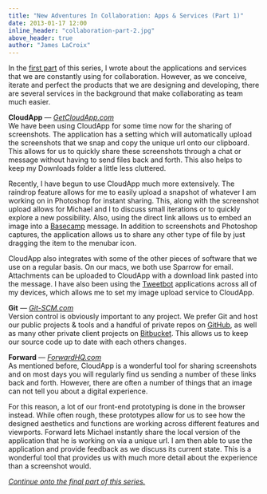 ```yaml
---
title: "New Adventures In Collaboration: Apps & Services (Part 1)"
date: 2013-01-17 12:00
inline_header: "collaboration-part-2.jpg"
above_header: true
author: "James LaCroix"
---
```


In the [first part](/blog/new-adventures-in-collaboration-apps-services-part-1) of this series, I wrote about the applications and services that we are constantly using for collaboration. However, as we conceive, iterate and perfect the products that we are designing and developing, there are several services in the background that make collaborating as team much easier.

**CloudApp** &mdash; *<a href="http://getcloudapp.com" target="_blank">GetCloudApp.com</a>*  
We have been using CloudApp for some time now for the sharing of screenshots. The application has a setting which will automatically upload the screenshots that we snap and copy the unique url onto our clipboard. This allows for us to quickly share these screenshots through a chat or message without having to send files back and forth. This also helps to keep my Downloads folder a little less cluttered.

Recently, I have begun to use CloudApp much more extensively. The raindrop feature allows for me to easily upload a snapshot of whatever I am working on in Photoshop for instant sharing. This, along with the screenshot upload allows for Michael and I to discuss small iterations or to quickly explore a new possibility. Also, using the direct link allows us to embed an image into a <a href="http://basecamp.com" target="_blank">Basecamp</a> message. In addition to screenshots and Photoshop captures, the application allows us to share any other type of file by just dragging the item to the menubar icon.

CloudApp also integrates with some of the other pieces of software that we use on a regular basis. On our macs, we both use Sparrow for email. Attachments can be uploaded to CloudApp with a download link pasted into the message. I have also been using the <a href="http://tapbots.com/software" target="_blank">Tweetbot</a> applications across all of my devices, which allows me to set my image upload service to CloudApp.

**Git** &mdash; *<a href="http://git-scm.com" target="_blank">Git-SCM.com</a>*  
Version control is obviously important to any project. We prefer Git and host our public projects &amp; tools and a handful of private repos on <a href="https://github.com" target="_blank">GitHub</a>, as well as many other private client projects on <a href="https://bitbucket.org" target="_blank">Bitbucket</a>. This allows us to keep our source code up to date with each others changes.

**Forward** &mdash; *<a href="http://forwardhq.com" target="_blank">ForwardHQ.com</a>*  
As mentioned before, CloudApp is a wonderful tool for sharing screenshots and on most days you will regularly find us sending a number of these links back and forth. However, there are often a number of things that an image can not tell you about a digital experience.

For this reason, a lot of our front-end prototyping is done in the browser instead. While often rough, these prototypes allow for us to see how the designed aesthetics and functions are working across different features and viewports. Forward lets Michael instantly share the local version of the application that he is working on via a unique url. I am then able to use the application and provide feedback as we discuss its current state. This is a wonderful tool that provides us with much more detail about the experience than a screenshot would.

*[Continue onto the final part of this series.](/blog/new-adventures-in-collaboration-apps-services-part-3)*
